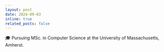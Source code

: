 ```yaml
---
layout: post
date: 2024-09-03
inline: true
related_posts: false
---
```


🎓 Pursuing MSc. in Computer Science at the University of Massachusetts, Amherst.
